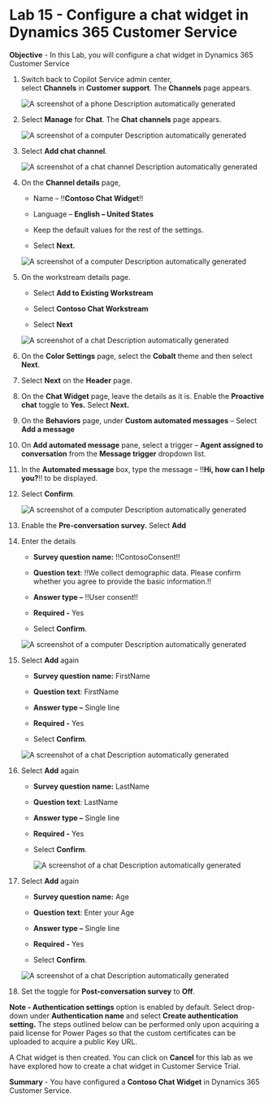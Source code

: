# Lab 15 - Configure a chat widget in Dynamics 365 Customer Service

**Objective** - In this Lab, you will configure a chat widget in Dynamics 365 Customer Service

1.  Switch back to Copilot Service admin center, select **Channels** in **Customer support**.
    The **Channels** page appears.

    ![A screenshot of a phone Description automatically
generated](./media/media16/image11.png)

2.  Select **Manage** for **Chat**. The **Chat channels** page appears.

    ![A screenshot of a computer Description automatically
generated](./media/media16/image12.png)

3.  Select **Add chat channel**.

    ![A screenshot of a chat channel Description automatically
generated](./media/media16/image13.png)

4.  On the **Channel details** page,

    - Name – !!**Contoso Chat Widget**!!

    - Language – **English – United States**
  
    - Keep the default values for the rest of the settings. 

    - Select **Next.**

    ![A screenshot of a computer Description automatically
generated](./media/media15/chat_channel.png)

5.  On the workstream details page.

    - Select **Add to Existing Workstream**

    - Select **Contoso Chat Workstream**

    - Select **Next**

    ![A screenshot of a chat Description automatically
generated](./media/media16/image15.png)

6.  On the **Color Settings** page, select the **Cobalt** theme and then select **Next**.
7.  Select **Next** on the **Header** page.
8.  On the **Chat Widget** page, leave the details as it is. Enable the
    **Proactive chat** toggle to **Yes.** Select **Next.**

9.  On the **Behaviors** page, under **Custom automated messages** –
    Select **Add a message**

10.  On **Add automated message** pane, select a trigger – **Agent
    assigned to conversation** from the **Message trigger** dropdown
    list.

11.  In the **Automated message** box, type the message – !!**Hi, how can I
    help you?**!! to be displayed.

12.  Select **Confirm**.

        ![A screenshot of a computer Description automatically generated](./media/media16/image18.png)

13.  Enable the **Pre-conversation survey.** Select **Add**

14.  Enter the details

        - **Survey question name:** !!ContosoConsent!!

        - **Question text**: !!We collect demographic data. Please confirm whether you agree to provide the basic information.!!

        - **Answer type –** !!User consent!!

        - **Required -** Yes

        - Select **Confirm**.

        ![A screenshot of a computer Description automatically generated](./media/media16/image20.png)

15.  Select **Add** again

        - **Survey question name:** FirstName

        - **Question text**: FirstName

        - **Answer type –** Single line

        - **Required -** Yes

        - Select **Confirm**.

        ![A screenshot of a chat Description automatically generated](./media/media16/image21.png)

16.  Select **Add** again

        - **Survey question name:** LastName

        - **Question text**: LastName

        - **Answer type –** Single line

        - **Required -** Yes

        - Select **Confirm**.

            ![A screenshot of a chat Description automatically generated](./media/media16/image22.png)

17.  Select **Add** again

        - **Survey question name:** Age

        - **Question text**: Enter your Age

        - **Answer type –** Single line

        - **Required -** Yes

        - Select **Confirm**.

        ![A screenshot of a chat Description automatically generated](./media/media16/image23.png)


18. Set the toggle for **Post-conversation survey** to **Off**.

**Note - Authentication settings** option is enabled by default. Select
drop-down under **Authentication name** and select **Create
authentication setting.** The steps outlined below can be performed only
upon acquiring a paid license for Power Pages so that the custom
certificates can be uploaded to acquire a public Key URL.

A Chat widget is then created. You can click on **Cancel** for this lab
as we have explored how to create a chat widget in Customer Service
Trial.

**Summary** - You have configured a **Contoso Chat Widget** in Dynamics 365 Customer Service.


